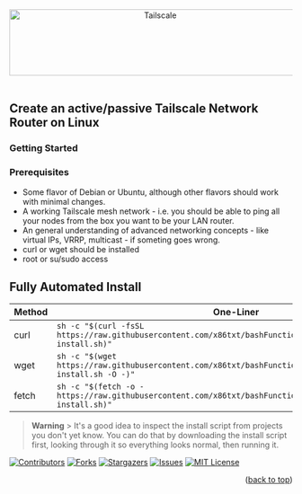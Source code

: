 <a name="readme-top"></a>
<br />
<div align="center">
  <a href="https://tailscale.com/">
    <img src="https://cdn.secunit.io/media/images/tailscale/tailscale-logo.png" alt="Tailscale" width="521" height="118"></a>
</div>
<br />

## Create an active/passive Tailscale Network Router on Linux

### Getting Started

### Prerequisites
* Some flavor of Debian or Ubuntu, although other flavors should work with minimal changes.
* A working Tailscale mesh network - i.e. you should be able to ping all your nodes from the box you want to be your LAN router.
* An general understanding of advanced networking concepts - like virtual IPs, VRRP, multicast - if someting goes wrong.
* curl or wget should be installed
* root or su/sudo access

## Fully Automated Install
| Method | One-Liner |
| --- | --- |
| curl | `sh -c "$(curl -fsSL https://raw.githubusercontent.com/x86txt/bashFunctions/main/routing/tailscale-install.sh)"` |
| wget | `sh -c "$(wget https://raw.githubusercontent.com/x86txt/bashFunctions/main/routing/tailscale-install.sh -O -)"` |
| fetch | `sh -c "$(fetch -o - https://raw.githubusercontent.com/x86txt/bashFunctions/main/routing/tailscale-install.sh)"` |

> **Warning** > It's a good idea to inspect the install script from projects you don't yet know. You can do that by downloading the install script first, looking through it so everything looks normal, then running it.













[![Contributors][contributors-shield]][contributors-url]
[![Forks][forks-shield]][forks-url]
[![Stargazers][stars-shield]][stars-url]
[![Issues][issues-shield]][issues-url]
[![MIT License][license-shield]][license-url]


[contributors-shield]: https://shields.secunit.io/github/contributors/x86txt/alphatheory.svg?style=for-the-badge
[contributors-url]: https://github.com/x86txt/alphatheory/graphs/contributors
[forks-shield]: https://shields.secunit.io/github/forks/x86txt/alphatheory.svg?style=for-the-badge
[forks-url]: https://github.com/x86txt/alphatheory/network/members
[stars-shield]: https://shields.secunit.io/github/stars/x86txt/alphatheory.svg?style=for-the-badge
[stars-url]: https://github.com/x86txt/alphatheory/stargazers
[issues-shield]: https://shields.secunit.io/github/issues/x86txt/alphatheory.svg?style=for-the-badge
[issues-url]: https://github.com/x86txt/alphatheory/issues
[license-shield]: https://shields.secunit.io/badge/License-CC%20BY--NC--SA%204.0-lightgrey.svg?style=for-the-badge
[license-url]: http://creativecommons.org/licenses/by-nc-sa/4.0/
[linkedin-shield]: https://shields.secunit.io/badge/-LinkedIn-black.svg?style=for-the-badge&logo=linkedin&colorB=555
[linkedin-url]: https://www.linkedin.com/company/alpha-theory-llc
[product-screenshot]: https://cdn.secunit.io/media/images/tailscale/tailscale-network-diagram.svg
<p align="right">(<a href="#readme-top">back to top</a>)</p>
